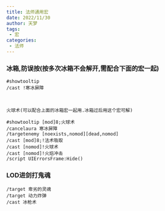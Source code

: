 ```yaml
---
title: 法师通用宏
date: 2022/11/30
author: 天梦
tags:
 - 宏
categories:
 - 法师
---
```


### 冰箱,防误按(按多次冰箱不会解开,需配合下面的宏一起)

```
#showtooltip
/cast !寒冰屏障



火球术(可以配合上面的冰箱宏一起用.冰箱过后用这个宏可解)

#showtooltip [mod]8;火球术
/cancelaura 寒冰屏障
/targetenemy [noexists,nomod][dead,nomod]
/cast [mod]8;!法术吸取
/cast [nomod]!火球术
/cast [nomod]!火焰冲击
/script UIErrorsFrame:Hide()
```

### LOD进剑打鬼魂

```
/target 卑劣的灵魂
/target 动力炸弹
/cast 冰枪术
```
